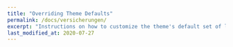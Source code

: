 ```yaml
---
title: "Overriding Theme Defaults"
permalink: /docs/versicherungen/
excerpt: "Instructions on how to customize the theme's default set of layouts, includes, and stylesheets when using the Ruby Gem version."
last_modified_at: 2020-07-27
---
```

